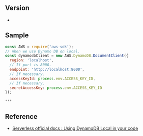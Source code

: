 ## Version
- 

## Sample
```js
const AWS = require('aws-sdk');
// When we use Dynamo DB on local.
const dynamodbClient = new AWS.DynamoDB.DocumentClient({
  region: 'localhost',
  // If port is 8000.
  endpoint: 'http://localhost:8000',
  // If necessary.
  accessKeyId: process.env.ACCESS_KEY_ID,
  // If necessary.
  secretAccessKey: process.env.ACCESS_KEY_ID
});

***
```

## Reference
- [Serverless official docs : Using DynamoDB Local in your code](https://www.serverless.com/plugins/serverless-dynamodb-local)
